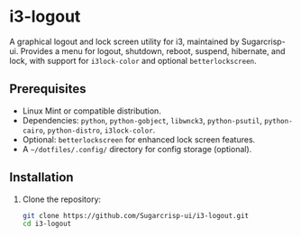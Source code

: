 # i3-logout

A graphical logout and lock screen utility for i3, maintained by Sugarcrisp-ui. Provides a menu for logout, shutdown, reboot, suspend, hibernate, and lock, with support for `i3lock-color` and optional `betterlockscreen`.

## Prerequisites

- Linux Mint or compatible distribution.
- Dependencies: `python`, `python-gobject`, `libwnck3`, `python-psutil`, `python-cairo`, `python-distro`, `i3lock-color`.
- Optional: `betterlockscreen` for enhanced lock screen features.
- A `~/dotfiles/.config/` directory for config storage (optional).

## Installation

1. Clone the repository:
   ```bash
   git clone https://github.com/Sugarcrisp-ui/i3-logout.git
   cd i3-logout
